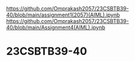 https://github.com/Omprakash2057/23CSBTB39-40/blob/main/assignment1(2057)(AIML).ipynb
https://github.com/Omprakash2057/23CSBTB39-40/blob/main/Assignment4(AIML).ipynb
# 23CSBTB39-40
